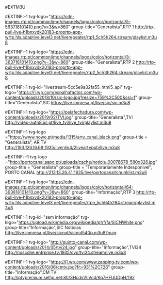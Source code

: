 #EXTM3U

#EXTINF:-1 tvg-logo="https://cdn-images.rtp.pt/common/img/channels/logos/color/horizontal/5-563718101410.png?v=3&w=860" group-title="Generalista",RTP 1 
http://rtp-pull-live-h1bnxvdk20183-proprtp-app-wrtp.hls.adaptive.level3.net/liverepeater/rtp1_5ch5h264.stream/playlist.m3u8

#EXTINF:-1 tvg-logo="https://cdn-images.rtp.pt/common/img/channels/logos/color/horizontal/3-363718101410.png?v=3&w=860" group-title="Generalista",RTP 2
http://rtp-pull-live-h1bnxvdk20183-proprtp-app-wrtp.hls.adaptive.level3.net/liverepeater/rtp2_5ch3h264.stream/playlist.m3u8

#EXTINF:-1 tvg-id="livestream-5cc5e9a32fa55_html5_api" tvg-logo="https://i1.wp.com/espalhafactos.com/wp-content/uploads/2018/10/sic-logo.jpg?resize=759%2C500&ssl=1" group-title="Generalista",SIC
https://live.impresa.pt/live/sic/sic.m3u8

#EXTINF:-1 tvg-logo="https://pelafechadura.com/wp-content/uploads/2019/02/TVI.jpg" group-title="Generalista",TVI 
http://video-auth8.iol.pt/live_tvi/live_tvi/playlist.m3u8

#EXTINF:-1 tvg-logo ="https://www.nowo.pt/media/1315/artv_canal_black.png" group-title = "Generalista", AR TV
http://193.126.16.68:1935/livenlin4/2liveartvpub/live.m3u8

#EXTINF: -1 tvg-logo ="http://portocanal.sapo.pt/uploads/cache/noticia_00078678-580x326.jpg" group-title = "Generalista" group-title = "Temporariamente Indesponivel", PORTO CANAL
http://213.13.26.41:1935/live/portocanal/chunklist.m3u8


#EXTINF:-1 tvg-logo="https://cdn-images.rtp.pt/common/img/channels/logos/color/horizontal/64-393818101410.png?v=3&w=860" group-title="Informação",RTP 3
http://rtp-pull-live-h1bnxvdk20183-proprtp-app-wrtp.hls.adaptive.level3.net/liverepeater/rtpn_5ch64h264.stream/playlist.m3u8

#EXTINF:-1 tvg-id="sem informação" tvg-logo="https://upload.wikimedia.org/wikipedia/pt/f/fa/SICNWhite.png" group-title="Informação",SIC Noticias
http://live.impresa.pt/live/sicnot/sicnot540p.m3u8?mag

#EXTINF:-1 tvg-logo="http://quinto-canal.com/wp-content/uploads/2014/05/tvi24.jpg" group-title="Informação",TVI24 
http://noscdne.entrprise.tv:1935/cvo/tvi24.stream/live.m3u8

#EXTINF:-1 tvg-logo="https://i1.wp.com/www.zapping-tv.com/wp-content/uploads/2016/06/cmtv.jpg?fit=931%2C726" group-title="Informação",CM TV 
http://iptvpremium.selfip.net:80/3HcdvVLVcd/Kq7HFUUDpH/192

